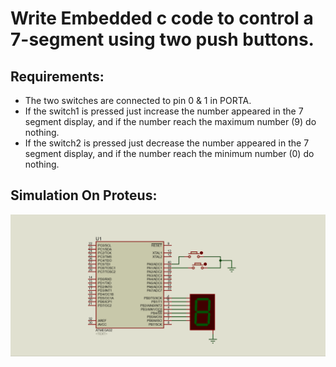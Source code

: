 # Write Embedded c code to control a 7-segment using two push buttons.
## Requirements:
 - The two switches are connected to pin 0 & 1 in PORTA. 
 - If the switch1 is pressed just increase the number appeared in the 7 segment display, and if the number reach the maximum number (9) do nothing.
 - If the switch2 is pressed just decrease the number appeared in the 7 segment display, and if the number reach the minimum number (0) do nothing.
## Simulation On Proteus:
![gitHub](https://github.com/MostafaEdrees11/AVR/blob/master/AVR%20Tasks/Assignment%202/Control_7Segment/Proteus/Simulation/Control_7Segment.gif)
